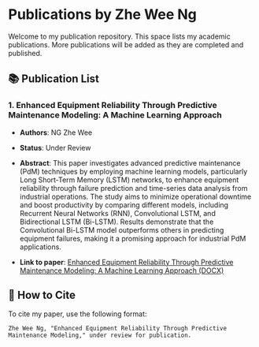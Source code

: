 # Publications by Zhe Wee Ng

Welcome to my publication repository. This space lists my academic publications. More publications will be added as they are completed and published.

## 📚 Publication List

### 1. **Enhanced Equipment Reliability Through Predictive Maintenance Modeling: A Machine Learning Approach**
- **Authors**: NG Zhe Wee
- **Status**: Under Review
- **Abstract**: 
  This paper investigates advanced predictive maintenance (PdM) techniques by employing machine learning models, particularly Long Short-Term Memory (LSTM) networks, to enhance equipment reliability through failure prediction and time-series data analysis from industrial operations. The study aims to minimize operational downtime and boost productivity by comparing different models, including Recurrent Neural Networks (RNN), Convolutional LSTM, and Bidirectional LSTM (Bi-LSTM). Results demonstrate that the Convolutional Bi-LSTM model outperforms others in predicting equipment failures, making it a promising approach for industrial PdM applications.

- **Link to paper**: [Enhanced Equipment Reliability Through Predictive Maintenance Modeling: A Machine Learning Approach (DOCX)](https://github.com/NGZheWee/ZheWee-NG-Portfolio/blob/main/Publications/Enhanced%20Equipment%20Reliability%20Through%20Predictive%20Maintenance%20Modelin_ZheWeeNg.docx)


## 🔗 How to Cite

To cite my paper, use the following format:
```plaintext
Zhe Wee Ng, "Enhanced Equipment Reliability Through Predictive Maintenance Modeling," under review for publication.
